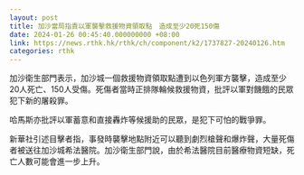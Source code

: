 ```yaml
---
layout: post
title: 加沙當局指責以軍襲擊救援物資領取點　造成至少20死150傷
date: 2024-01-26 00:45:40.000000000 +08:00
link: https://news.rthk.hk/rthk/ch/component/k2/1737827-20240126.htm
categories: rthk
---
```


加沙衛生部門表示，加沙城一個救援物資領取點遭到以色列軍方襲擊，造成至少20人死亡、150人受傷。死傷者當時正排隊輪候救援物資，批評以軍對饑餓的民眾犯下新的屠殺罪。

哈馬斯亦批評以軍蓄意和直接轟炸等候援助的民眾，是犯下可怕的戰爭罪。

新華社引述目擊者指，事發時襲擊地點附近可以聽到劇烈槍聲和爆炸聲，大量死傷者被送往加沙城希法醫院。加沙衛生部門說，由於希法醫院目前醫療物資短缺，死亡人數可能會進一步上升。
